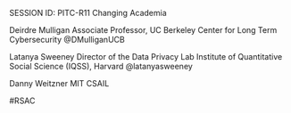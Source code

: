 SESSION ID: PITC-R11
Changing Academia

Deirdre Mulligan
Associate Professor, UC Berkeley Center for Long Term Cybersecurity @DMulliganUCB

Latanya Sweeney
Director of the Data Privacy Lab Institute of Quantitative Social Science (IQSS), Harvard @latanyasweeney

Danny Weitzner
MIT CSAIL

#RSAC

